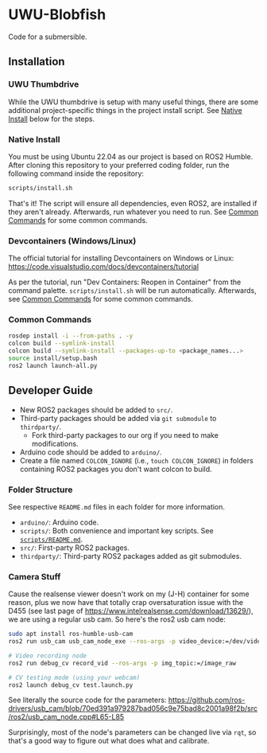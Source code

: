 # UWU-Blobfish

Code for a submersible.

## Installation

### UWU Thumbdrive

While the UWU thumbdrive is setup with many useful things, there are some additional project-specific things in the project install script. See [Native Install](#native-install) below for the steps.

### Native Install

You must be using Ubuntu 22.04 as our project is based on ROS2 Humble. After cloning this repository to your preferred coding folder, run the following command inside the repository:

```sh
scripts/install.sh
```

That's it! The script will ensure all dependencies, even ROS2, are installed if they aren't already. Afterwards, run whatever you need to run. See [Common Commands](#common-commands) for some common commands.

### Devcontainers (Windows/Linux)

The official tutorial for installing Devcontainers on Windows or Linux: <https://code.visualstudio.com/docs/devcontainers/tutorial>

As per the tutorial, run "Dev Containers: Reopen in Container" from the command palette. `scripts/install.sh` will be run automatically. Afterwards, see [Common Commands](#common-commands) for some common commands.

### Common Commands

```sh
rosdep install -i --from-paths . -y
colcon build --symlink-install
colcon build --symlink-install --packages-up-to <package_names...>
source install/setup.bash
ros2 launch launch-all.py
```

## Developer Guide

- New ROS2 packages should be added to `src/`.
- Third-party packages should be added via `git submodule` to `thirdparty/`.
  - Fork third-party packages to our org if you need to make modifications.
- Arduino code should be added to `arduino/`.
- Create a file named `COLCON_IGNORE` (i.e., `touch COLCON_IGNORE`) in folders containing ROS2 packages you don't want colcon to build.

### Folder Structure

See respective `README.md` files in each folder for more information.

- `arduino/`: Arduino code.
- `scripts/`: Both convenience and important key scripts. See [`scripts/README.md`](scripts/README.md).
- `src/`: First-party ROS2 packages.
- `thirdparty/`: Third-party ROS2 packages added as git submodules.

### Camera Stuff

Cause the realsense viewer doesn't work on my (J-H) container for some reason, plus we now have that totally crap oversaturation issue with the D455 (see last page of <https://www.intelrealsense.com/download/13629/>), we are using a regular usb cam. So here's the ros2 usb cam node:

```sh
sudo apt install ros-humble-usb-cam
ros2 run usb_cam usb_cam_node_exe --ros-args -p video_device:=/dev/video4

# Video recording node
ros2 run debug_cv record_vid --ros-args -p img_topic:=/image_raw

# CV testing mode (using your webcam)
ros2 launch debug_cv test.launch.py
```

See literally the source code for the parameters: <https://github.com/ros-drivers/usb_cam/blob/70ed391a979287bad056c9e75bad8c2001a98f2b/src/ros2/usb_cam_node.cpp#L65-L85>

Surprisingly, most of the node's parameters can be changed live via `rqt`, so that's a good way to figure out what does what and calibrate.
